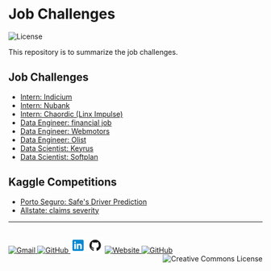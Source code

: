 # Job Challenges
![License](https://img.shields.io/badge/Code%20License-MIT-blue.svg)

This repository is to summarize the job challenges.

## Job Challenges
- [Intern: Indicium](https://github.com/brunocampos01/challenge-indicium)
- [Intern: Nubank](https://github.com/brunocampos01/challenge-nubank)
- [Intern: Chaordic (Linx Impulse)](https://github.com/brunocampos01/challenge-chaordic)
- [Data Engineer: financial job](https://github.com/brunocampos01/challenge-back-end)
- [Data Engineer: Webmotors](https://github.com/brunocampos01/challenge-webmotors-data-engineer)
- [Data Engineer: Olist](https://github.com/olist/work-at-olist-data)
- [Data Scientist: Keyrus](https://github.com/brunocampos01/challenge-keyrus)
- [Data Scientist: Softplan](https://github.com/brunocampos01/predicting-retail-churn-with-azure-ml-studio)

## Kaggle Competitions
- [Porto Seguro: Safe's Driver Prediction](https://github.com/brunocampos01/porto-seguro-safe-driver-prediction)
- [Allstate: claims severity](https://github.com/brunocampos01/allstate-claims-severity)

---

<p  align="left">
<br/>
<a href="mailto:brunocampos01@gmail.com" target="_blank"><img src="https://github.com/brunocampos01/devops/blob/master/images/email.png" alt="Gmail" width="30">
</a>
<a href="https://stackoverflow.com/users/8329698/bruno-campos" target="_blank"><img src="https://github.com/brunocampos01/devops/blob/master/images/stackoverflow.png" alt="GitHub" width="30">
</a>
<a href="https://www.linkedin.com/in/brunocampos01" target="_blank"><img src="https://github.com/brunocampos01/devops/blob/master/images/linkedin.png" alt="LinkedIn" width="30"></a>
<a href="https://github.com/brunocampos01" target="_blank"><img src="https://github.com/brunocampos01/devops/blob/master/images/github.png" alt="GitHub" width="30"></a>
<a href="https://brunocampos01.netlify.app/" target="_blank"><img src="https://github.com/brunocampos01/devops/blob/master/images/blog.png" alt="Website" width="30">
</a>
<a href="https://medium.com/@brunocampos01" target="_blank"><img src="https://github.com/brunocampos01/devops/blob/master/images/medium.png" alt="GitHub" width="30">
</a>
<a rel="license" href="http://creativecommons.org/licenses/by-sa/4.0/"><img alt="Creative Commons License" style="border-width:0" src="https://i.creativecommons.org/l/by-sa/4.0/88x31.png",  align="right" /></a><br/>
</p>
